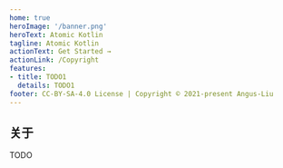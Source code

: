 ```yaml
---
home: true
heroImage: '/banner.png'
heroText: Atomic Kotlin
tagline: Atomic Kotlin
actionText: Get Started →
actionLink: /Copyright
features:
- title: TODO1
  details: TODO1
footer: CC-BY-SA-4.0 License | Copyright © 2021-present Angus-Liu
---
```


## 关于

TODO

